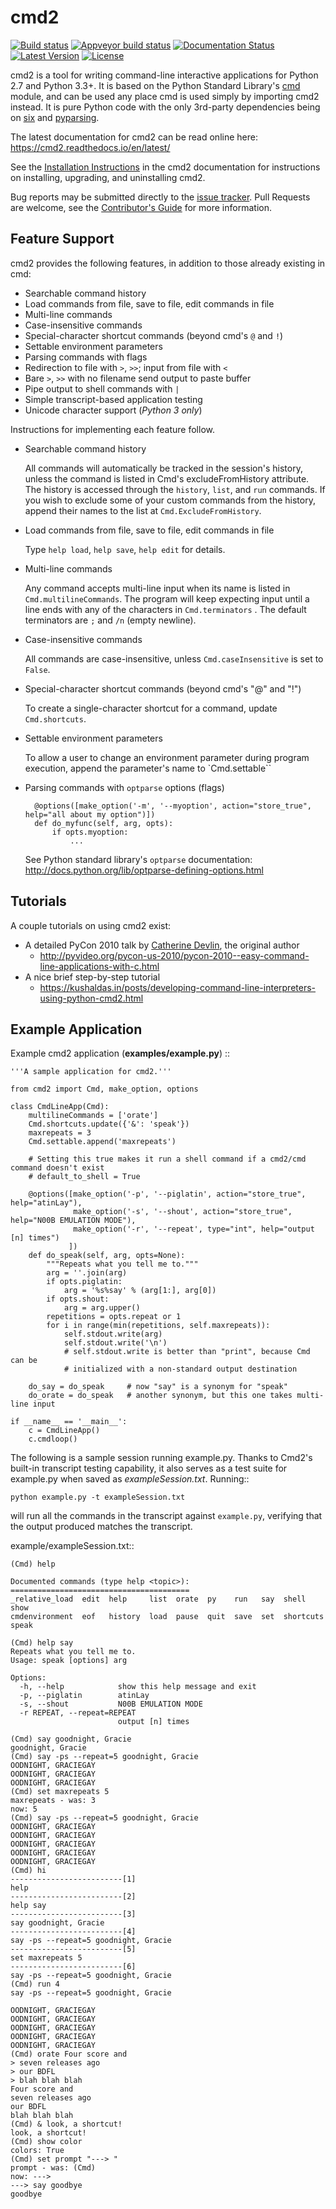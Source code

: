 cmd2
====
[![Build status](https://secure.travis-ci.org/python-cmd2/cmd2.png?branch=master)](https://travis-ci.org/python-cmd2/cmd2)
[![Appveyor build status](https://ci.appveyor.com/api/projects/status/github/python-cmd2/cmd2?branch=master)](https://ci.appveyor.com/project/FedericoCeratto/cmd2)
[![Documentation Status](https://readthedocs.org/projects/cmd2/badge/?version=latest)](http://cmd2.readthedocs.io/en/latest/?badge=latest)
[![Latest Version](https://img.shields.io/pypi/v/cmd2.svg)](https://pypi.python.org/pypi/cmd2/)
[![License](https://img.shields.io/pypi/l/cmd2.svg)](https://pypi.python.org/pypi/cmd2/)

cmd2 is a tool for writing command-line interactive applications for Python 2.7 and Python 3.3+.  It is based on the
Python Standard Library's [cmd](https://docs.python.org/3/library/cmd.html) module, and can be used any place cmd is used simply by importing cmd2 instead.  It is
pure Python code with the only 3rd-party dependencies being on [six](https://pypi.python.org/pypi/six) and [pyparsing](http://pyparsing.wikispaces.com).

The latest documentation for cmd2 can be read online here: https://cmd2.readthedocs.io/en/latest/

See the [Installation Instructions](https://cmd2.readthedocs.io/en/latest/install.html) in the cmd2 documentation for instructions on installing, upgrading, and
uninstalling cmd2.

Bug reports may be submitted directly to the [issue tracker](https://github.com/python-cmd2/cmd2/issues).  Pull Requests are welcome, see the
[Contributor's Guide](https://github.com/python-cmd2/cmd2/blob/master/CONTRIBUTING.md) for more information.

Feature Support
---------------

cmd2 provides the following features, in addition to those already existing in cmd:

- Searchable command history
- Load commands from file, save to file, edit commands in file
- Multi-line commands
- Case-insensitive commands
- Special-character shortcut commands (beyond cmd's `@` and `!`)
- Settable environment parameters
- Parsing commands with flags
- Redirection to file with `>`, `>>`; input from file with `<`
- Bare `>`, `>>` with no filename send output to paste buffer
- Pipe output to shell commands with `|`
- Simple transcript-based application testing
- Unicode character support (*Python 3 only*)

Instructions for implementing each feature follow.

- Searchable command history

    All commands will automatically be tracked in the session's history, unless the command is listed in Cmd's excludeFromHistory attribute.
    The history is accessed through the `history`, `list`, and `run` commands.
    If you wish to exclude some of your custom commands from the history, append their names
    to the list at `Cmd.ExcludeFromHistory`.

- Load commands from file, save to file, edit commands in file

    Type `help load`, `help save`, `help edit` for details.

- Multi-line commands

    Any command accepts multi-line input when its name is listed in `Cmd.multilineCommands`.
    The program will keep expecting input until a line ends with any of the characters
    in `Cmd.terminators` .  The default terminators are `;` and `/n` (empty newline).

- Case-insensitive commands

    All commands are case-insensitive, unless ``Cmd.caseInsensitive`` is set to ``False``.

- Special-character shortcut commands (beyond cmd's "@" and "!")

    To create a single-character shortcut for a command, update `Cmd.shortcuts`.

- Settable environment parameters

    To allow a user to change an environment parameter during program execution,
    append the parameter's name to `Cmd.settable``

- Parsing commands with `optparse` options (flags)

        @options([make_option('-m', '--myoption', action="store_true", help="all about my option")])
        def do_myfunc(self, arg, opts):
            if opts.myoption:
                ...

    See Python standard library's ``optparse`` documentation: http://docs.python.org/lib/optparse-defining-options.html


Tutorials
---------

A couple tutorials on using cmd2 exist:

* A detailed PyCon 2010 talk by [Catherine Devlin](https://github.com/catherinedevlin), the original author
    * http://pyvideo.org/pycon-us-2010/pycon-2010--easy-command-line-applications-with-c.html
* A nice brief step-by-step tutorial
    * https://kushaldas.in/posts/developing-command-line-interpreters-using-python-cmd2.html

Example Application
-------------------

Example cmd2 application (**examples/example.py**) ::

    '''A sample application for cmd2.'''

    from cmd2 import Cmd, make_option, options

    class CmdLineApp(Cmd):
        multilineCommands = ['orate']
        Cmd.shortcuts.update({'&': 'speak'})
        maxrepeats = 3
        Cmd.settable.append('maxrepeats')

        # Setting this true makes it run a shell command if a cmd2/cmd command doesn't exist
        # default_to_shell = True

        @options([make_option('-p', '--piglatin', action="store_true", help="atinLay"),
                  make_option('-s', '--shout', action="store_true", help="N00B EMULATION MODE"),
                  make_option('-r', '--repeat', type="int", help="output [n] times")
                 ])
        def do_speak(self, arg, opts=None):
            """Repeats what you tell me to."""
            arg = ''.join(arg)
            if opts.piglatin:
                arg = '%s%say' % (arg[1:], arg[0])
            if opts.shout:
                arg = arg.upper()
            repetitions = opts.repeat or 1
            for i in range(min(repetitions, self.maxrepeats)):
                self.stdout.write(arg)
                self.stdout.write('\n')
                # self.stdout.write is better than "print", because Cmd can be
                # initialized with a non-standard output destination

        do_say = do_speak     # now "say" is a synonym for "speak"
        do_orate = do_speak   # another synonym, but this one takes multi-line input

    if __name__ == '__main__':
        c = CmdLineApp()
        c.cmdloop()

The following is a sample session running example.py.
Thanks to Cmd2's built-in transcript testing capability, it also serves as a test
suite for example.py when saved as *exampleSession.txt*.
Running::

    python example.py -t exampleSession.txt

will run all the commands in the transcript against `example.py`, verifying that the output produced
matches the transcript.

example/exampleSession.txt::

    (Cmd) help

    Documented commands (type help <topic>):
    ========================================
    _relative_load  edit  help     list  orate  py    run   say  shell      show
    cmdenvironment  eof   history  load  pause  quit  save  set  shortcuts  speak

    (Cmd) help say
    Repeats what you tell me to.
    Usage: speak [options] arg

    Options:
      -h, --help            show this help message and exit
      -p, --piglatin        atinLay
      -s, --shout           N00B EMULATION MODE
      -r REPEAT, --repeat=REPEAT
                            output [n] times

    (Cmd) say goodnight, Gracie
    goodnight, Gracie
    (Cmd) say -ps --repeat=5 goodnight, Gracie
    OODNIGHT, GRACIEGAY
    OODNIGHT, GRACIEGAY
    OODNIGHT, GRACIEGAY
    (Cmd) set maxrepeats 5
    maxrepeats - was: 3
    now: 5
    (Cmd) say -ps --repeat=5 goodnight, Gracie
    OODNIGHT, GRACIEGAY
    OODNIGHT, GRACIEGAY
    OODNIGHT, GRACIEGAY
    OODNIGHT, GRACIEGAY
    OODNIGHT, GRACIEGAY
    (Cmd) hi
    -------------------------[1]
    help
    -------------------------[2]
    help say
    -------------------------[3]
    say goodnight, Gracie
    -------------------------[4]
    say -ps --repeat=5 goodnight, Gracie
    -------------------------[5]
    set maxrepeats 5
    -------------------------[6]
    say -ps --repeat=5 goodnight, Gracie
    (Cmd) run 4
    say -ps --repeat=5 goodnight, Gracie

    OODNIGHT, GRACIEGAY
    OODNIGHT, GRACIEGAY
    OODNIGHT, GRACIEGAY
    OODNIGHT, GRACIEGAY
    OODNIGHT, GRACIEGAY
    (Cmd) orate Four score and
    > seven releases ago
    > our BDFL
    > blah blah blah
    Four score and
    seven releases ago
    our BDFL
    blah blah blah
    (Cmd) & look, a shortcut!
    look, a shortcut!
    (Cmd) show color
    colors: True
    (Cmd) set prompt "---> "
    prompt - was: (Cmd)
    now: --->
    ---> say goodbye
    goodbye
